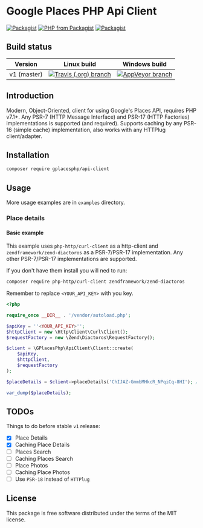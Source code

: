 # Google Places PHP Api Client

[![Packagist](https://img.shields.io/packagist/v/gplacesphp/api-client.svg?style=flat-square)](https://packagist.org/packages/gplacesphp/api-client)
[![PHP from Packagist](https://img.shields.io/packagist/php-v/gplacesphp/api-client.svg?style=flat-square)](https://packagist.org/packages/gplacesphp/api-client)
[![Packagist](https://img.shields.io/packagist/dt/gplacesphp/api-client.svg?style=flat-square)](https://packagist.org/packages/gplacesphp/api-client)

## Build status

|Version|Linux build|Windows build|
|---|---|---|
|v1 (master)|[![Travis (.org) branch](https://img.shields.io/travis/gplacesphp/api-client/master.svg?style=flat-square)](https://travis-ci.org/gplacesphp/api-client)|[![AppVeyor branch](https://img.shields.io/appveyor/ci/PabloKowalczyk/api-client/master.svg?style=flat-square)](https://ci.appveyor.com/project/PabloKowalczyk/api-client)

## Introduction

Modern, Object-Oriented, client for using Google's Places API, requires PHP v7.1+.
Any PSR-7 (HTTP Message Interface) and PSR-17 (HTTP Factories) implementations is supported (and required).
Supports caching by any PSR-16 (simple cache) implementation,
also works with any HTTPlug client/adapter.

## Installation

```bash
composer require gplacesphp/api-client
```

## Usage

More usage examples are in `examples` directory.

### Place details

#### Basic example

This example uses `php-http/curl-client` as a http-client
and `zendframework/zend-diactoros` as a PSR-7/PSR-17 implementation.
Any other PSR-7/PSR-17 implementations are supported.

If you don't have them install you will ned to run:
```bash
composer require php-http/curl-client zendframework/zend-diactoros
```

Remember to replace `<YOUR_API_KEY>` with you key. 

```php
<?php

require_once __DIR__ . '/vendor/autoload.php';

$apiKey = ''<YOUR_API_KEY>'';
$httpClient = new \Http\Client\Curl\Client();
$requestFactory = new \Zend\Diactoros\RequestFactory();

$client = \GPlacesPhp\ApiClient\Client::create(
    $apiKey,
    $httpClient,
    $requestFactory
);

$placeDetails = $client->placeDetails('ChIJAZ-GmmbMHkcR_NPqiCq-8HI'); // Warsaw

var_dump($placeDetails);

```

## TODOs

Things to do before stable `v1` release:

- [x] Place Details
- [x] Caching Place Details
- [ ] Places Search
- [ ] Caching Places Search
- [ ] Place Photos
- [ ] Caching Place Photos
- [ ] Use `PSR-18` instead of `HTTPlug`

## License
This package is free software distributed under the terms of the MIT license.
